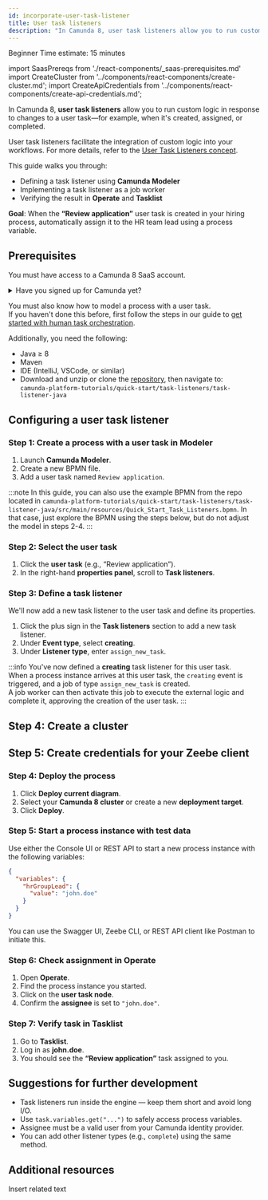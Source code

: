 ```yaml
---
id: incorporate-user-task-listener
title: User task listeners
description: "In Camunda 8, user task listeners allow you to run custom logic when a user task is created, assigned, or completed."
---
```


<span class="badge badge--beginner">Beginner</span>
<span class="badge badge--medium">Time estimate: 15 minutes</span>

import SaasPrereqs from './react-components/\_saas-prerequisites.md'
import CreateCluster from '../components/react-components/create-cluster.md';
import CreateApiCredentials from '../components/react-components/create-api-credentials.md';

In Camunda 8, **user task listeners** allow you to run custom logic in response to changes to a user task—for example, when it's created, assigned, or completed.

User task listeners facilitate the integration of custom logic into your workflows. For more details, refer to the [User Task Listeners concept](../components/concepts/user-task-listeners.md).

This guide walks you through:

- Defining a task listener using **Camunda Modeler**
- Implementing a task listener as a job worker
- Verifying the result in **Operate** and **Tasklist**

**Goal**: When the **“Review application”** user task is created in your hiring process, automatically assign it to the HR team lead using a process variable.

## Prerequisites

You must have access to a Camunda 8 SaaS account.

<details>
   <summary>Have you signed up for Camunda yet?</summary>
   <SaasPrereqs/>
</details>

You must also know how to model a process with a user task.  
If you haven't done this before, first follow the steps in our guide to [get started with human task orchestration](./getting-started-orchestrate-human-tasks.md).

Additionally, you need the following:

- Java ≥ 8
- Maven
- IDE (IntelliJ, VSCode, or similar)
- Download and unzip or clone the [repository](https://github.com/camunda/camunda-platform-tutorials), then navigate to:  
  `camunda-platform-tutorials/quick-start/task-listeners/task-listener-java`

## Configuring a user task listener

### Step 1: Create a process with a user task in Modeler

1. Launch **Camunda Modeler**.
2. Create a new BPMN file.
3. Add a user task named `Review application`.

:::note
In this guide, you can also use the example BPMN from the repo located in `camunda-platform-tutorials/quick-start/task-listeners/task-listener-java/src/main/resources/Quick_Start_Task_Listeners.bpmn`.
In that case, just explore the BPMN using the steps below, but do not adjust the model in steps 2-4.
:::

<!---![camunda modeler with user task](path-to-screenshot1.png)--->

### Step 2: Select the user task

1. Click the **user task** (e.g., “Review application”).
2. In the right-hand **properties panel**, scroll to **Task listeners**.

<!--- ![properties panel with user task details](path-to-screenshot2.png)--->

### Step 3: Define a task listener

We'll now add a new task listener to the user task and define its properties.

1. Click the plus sign in the **Task listeners** section to add a new task listener.
2. Under **Event type**, select **creating**.
3. Under **Listener type**, enter `assign_new_task`.

<!---![add task listener UI](path-to-screenshot3.png)--->

:::info
You've now defined a **creating** task listener for this user task.  
When a process instance arrives at this user task, the `creating` event is triggered, and a job of type `assign_new_task` is created.  
A job worker can then activate this job to execute the external logic and complete it, approving the creation of the user task.
:::

## Step 4: Create a cluster

<CreateCluster/>

## Step 5: Create credentials for your Zeebe client

<CreateApiCredentials/>

### Step 4: Deploy the process

1. Click **Deploy current diagram**.
2. Select your **Camunda 8 cluster** or create a new **deployment target**.
3. Click **Deploy**.

<!-- ![deploy the process](path-to-screenshot4.png) -->

### Step 5: Start a process instance with test data

Use either the Console UI or REST API to start a new process instance with the following variables:

```json
{
  "variables": {
    "hrGroupLead": {
      "value": "john.doe"
    }
  }
}
```

You can use the Swagger UI, Zeebe CLI, or REST API client like Postman to initiate this.

### Step 6: Check assignment in Operate

1. Open **Operate**.
2. Find the process instance you started.
3. Click on the **user task node**.
4. Confirm the **assignee** is set to `"john.doe"`.

### Step 7: Verify task in Tasklist

1. Go to **Tasklist**.
2. Log in as **john.doe**.
3. You should see the **“Review application”** task assigned to you.

## Suggestions for further development

- Task listeners run inside the engine — keep them short and avoid long I/O.
- Use `task.variables.get("...")` to safely access process variables.
- Assignee must be a valid user from your Camunda identity provider.
- You can add other listener types (e.g., `complete`) using the same method.

## Additional resources

Insert related text

